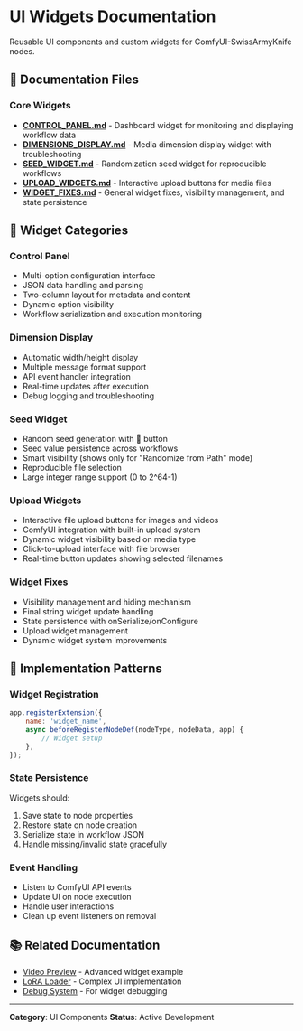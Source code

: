 # UI Widgets Documentation

Reusable UI components and custom widgets for ComfyUI-SwissArmyKnife nodes.

## 📄 Documentation Files

### Core Widgets

- **[CONTROL_PANEL.md](CONTROL_PANEL.md)** - Dashboard widget for monitoring and displaying workflow data
- **[DIMENSIONS_DISPLAY.md](DIMENSIONS_DISPLAY.md)** - Media dimension display widget with troubleshooting
- **[SEED_WIDGET.md](SEED_WIDGET.md)** - Randomization seed widget for reproducible workflows
- **[UPLOAD_WIDGETS.md](UPLOAD_WIDGETS.md)** - Interactive upload buttons for media files
- **[WIDGET_FIXES.md](WIDGET_FIXES.md)** - General widget fixes, visibility management, and state persistence

## 🎯 Widget Categories

### Control Panel

- Multi-option configuration interface
- JSON data handling and parsing
- Two-column layout for metadata and content
- Dynamic option visibility
- Workflow serialization and execution monitoring

### Dimension Display

- Automatic width/height display
- Multiple message format support
- API event handler integration
- Real-time updates after execution
- Debug logging and troubleshooting

### Seed Widget

- Random seed generation with 🎲 button
- Seed value persistence across workflows
- Smart visibility (shows only for "Randomize from Path" mode)
- Reproducible file selection
- Large integer range support (0 to 2^64-1)

### Upload Widgets

- Interactive file upload buttons for images and videos
- ComfyUI integration with built-in upload system
- Dynamic widget visibility based on media type
- Click-to-upload interface with file browser
- Real-time button updates showing selected filenames

### Widget Fixes

- Visibility management and hiding mechanism
- Final string widget update handling
- State persistence with onSerialize/onConfigure
- Upload widget management
- Dynamic widget system improvements

## 🔧 Implementation Patterns

### Widget Registration

```javascript
app.registerExtension({
    name: 'widget_name',
    async beforeRegisterNodeDef(nodeType, nodeData, app) {
        // Widget setup
    },
});
```

### State Persistence

Widgets should:

1. Save state to node properties
2. Restore state on node creation
3. Serialize state in workflow JSON
4. Handle missing/invalid state gracefully

### Event Handling

- Listen to ComfyUI API events
- Update UI on node execution
- Handle user interactions
- Clean up event listeners on removal

## 📚 Related Documentation

- [Video Preview](../nodes/video-preview/) - Advanced widget example
- [LoRA Loader](../nodes/lora-loader/) - Complex UI implementation
- [Debug System](../infrastructure/debug/) - For widget debugging

---

**Category**: UI Components
**Status**: Active Development
